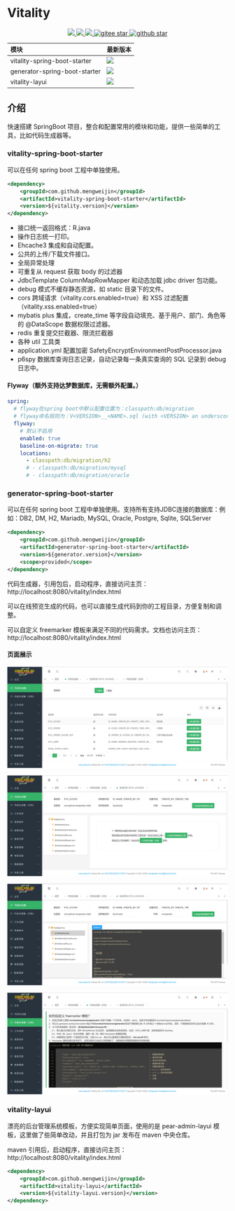 # Vitality
<p align="center">	
	<a target="_blank" href="https://search.maven.org/search?q=g:%22com.github.mengweijin%22%20AND%20a:%22vitality-spring-boot-starter%22">
		<img src="https://img.shields.io/maven-central/v/com.github.mengweijin/vitality-spring-boot-starter" />
	</a>
	<a target="_blank" href="https://github.com/mengweijin/quickboot/blob/master/LICENSE">
		<img src="https://img.shields.io/badge/license-Apache2.0-blue.svg" />
	</a>
	<a target="_blank" href="https://www.oracle.com/technetwork/java/javase/downloads/index.html">
		<img src="https://img.shields.io/badge/JDK-8-green.svg" />
	</a>
	<a target="_blank" href="https://gitee.com/mengweijin/vitality/stargazers">
		<img src="https://gitee.com/mengweijin/vitality/badge/star.svg?theme=dark" alt='gitee star'/>
	</a>
	<a target="_blank" href='https://github.com/mengweijin/vitality'>
		<img src="https://img.shields.io/github/stars/mengweijin/vitality.svg?style=social" alt="github star"/>
	</a>
</p>

| 模块                            | 最新版本                                                                                                                                                                                                                                                |
|:------------------------------|:----------------------------------------------------------------------------------------------------------------------------------------------------------------------------------------------------------------------------------------------------|
| vitality-spring-boot-starter  | <a target="_blank" href="https://search.maven.org/search?q=g:%22com.github.mengweijin%22%20AND%20a:%22vitality-spring-boot-starter%22"><img src="https://img.shields.io/maven-central/v/com.github.mengweijin/vitality-spring-boot-starter"/></a>   |
| generator-spring-boot-starter | <a target="_blank" href="https://search.maven.org/search?q=g:%22com.github.mengweijin%22%20AND%20a:%22generator-spring-boot-starter%22"><img src="https://img.shields.io/maven-central/v/com.github.mengweijin/generator-spring-boot-starter"/></a> |
| vitality-layui                | <a target="_blank" href="https://search.maven.org/search?q=g:%22com.github.mengweijin%22%20AND%20a:%22vitality-layui%22"><img src="https://img.shields.io/maven-central/v/com.github.mengweijin/vitality-layui"/></a>                               |

## 介绍
快速搭建 SpringBoot 项目，整合和配置常用的模块和功能，提供一些简单的工具，比如代码生成器等。

### vitality-spring-boot-starter
可以在任何 spring boot 工程中单独使用。
```xml
<dependency>
    <groupId>com.github.mengweijin</groupId>
    <artifactId>vitality-spring-boot-starter</artifactId>
    <version>${vitality.version}</version>
</dependency>
```
- 接口统一返回格式：R.java
- 操作日志统一打印。
- Ehcache3 集成和自动配置。
- 公共的上传/下载文件接口。
- 全局异常处理
- 可重复从 request 获取 body 的过滤器
- JdbcTemplate ColumnMapRowMapper 和动态加载 jdbc driver 包功能。
- debug 模式不缓存静态资源，如 static 目录下的文件。
- cors 跨域请求（vitality.cors.enabled=true）和 XSS 过滤配置（vitality.xss.enabled=true）
- mybatis plus 集成，create_time 等字段自动填充、基于用户、部门、角色等的 @DataScope 数据权限过滤器。
- redis 重复提交拦截器、限流拦截器
- 各种 util 工具类
- application.yml 配置加密 SafetyEncryptEnvironmentPostProcessor.java
- p6spy 数据库查询日志记录，自动记录每一条真实查询的 SQL 记录到 debug 日志中。

#### Flyway（额外支持达梦数据库，无需额外配置。）
~~~yaml
spring:
  # flyway在spring boot中默认配置位置为：classpath:db/migration
  # flyway命名规则为：V<VERSION>__<NAME>.sql (with <VERSION> an underscore-separated version, such as ‘1’ or ‘2_1’)
  flyway:
    # 默认不启用
    enabled: true
    baseline-on-migrate: true
    locations:
      - classpath:db/migration/h2
      # - classpath:db/migration/mysql
      # - classpath:db/migration/oracle
~~~


### generator-spring-boot-starter
可以在任何 spring boot 工程中单独使用。支持所有支持JDBC连接的数据库：例如：DB2, DM, H2, Mariadb, MySQL, Oracle, Postgre, Sqlite, SQLServer
```xml
<dependency>
    <groupId>com.github.mengweijin</groupId>
    <artifactId>generator-spring-boot-starter</artifactId>
    <version>${generator.version}</version>
    <scope>provided</scope>
</dependency>
```
代码生成器，引用包后，启动程序，直接访问主页：http://localhost:8080/vitality/index.html

可以在线预览生成的代码，也可以直接生成代码到你的工程目录，方便复制和调整。

可以自定义 freemarker 模板来满足不同的代码需求。文档也访问主页：http://localhost:8080/vitality/index.html

#### 页面展示
![image](docs/generator/image/table.png)

![image](docs/generator/image/table-detail.png)

![image](docs/generator/image/table-detail-code.png)

![image](docs/generator/image/document.png)

### vitality-layui
漂亮的后台管理系统模板，方便实现简单页面，使用的是 pear-admin-layui 模板，这里做了些简单改动，并且打包为 jar 发布在 maven 中央仓库。

maven 引用后，启动程序，直接访问主页：http://localhost:8080/vitality/index.html
```xml
<dependency>
    <groupId>com.github.mengweijin</groupId>
    <artifactId>vitality-layui</artifactId>
    <version>${vitality-layui.version}</version>
</dependency>
```

